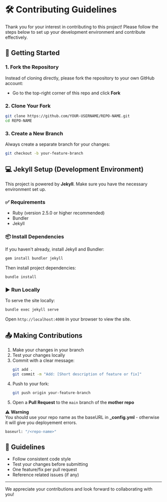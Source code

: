 # 🛠️ Contributing Guidelines

Thank you for your interest in contributing to this project! Please follow the steps below to set up your development environment and contribute effectively.

## 🚀 Getting Started

### 1. Fork the Repository
Instead of cloning directly, please fork the repository to your own GitHub account:
- Go to the top-right corner of this repo and click **Fork**

### 2. Clone Your Fork
```bash
git clone https://github.com/YOUR-USERNAME/REPO-NAME.git
cd REPO-NAME
```

### 3. Create a New Branch
Always create a separate branch for your changes:
```bash
git checkout -b your-feature-branch
```

## 💻 Jekyll Setup (Development Environment)

This project is powered by **Jekyll**. Make sure you have the necessary environment set up.

### ✅ Requirements
- Ruby (version 2.5.0 or higher recommended)
- Bundler
- Jekyll

### 📦 Install Dependencies
If you haven't already, install Jekyll and Bundler:
```bash
gem install bundler jekyll
```

Then install project dependencies:
```bash
bundle install
```

### ▶️ Run Locally
To serve the site locally:
```bash
bundle exec jekyll serve
```

Open `http://localhost:4000` in your browser to view the site.

## 📤 Making Contributions

1. Make your changes in your branch
2. Test your changes locally
3. Commit with a clear message:
   ```bash
   git add .
   git commit -m "Add: [Short description of feature or fix]"
   ```
4. Push to your fork:
   ```bash
   git push origin your-feature-branch
   ```
5. Open a **Pull Request** to the `main` branch of the **mother repo**


⚠️ **Warning**  
You should use your repo name as the baseURL in **_config.yml** - otherwise it will give you deployement errors.
```bash
baseurl: "/<repo-name>"
```


## 🙏 Guidelines

- Follow consistent code style
- Test your changes before submitting
- One feature/fix per pull request
- Reference related issues (if any)

---

We appreciate your contributions and look forward to collaborating with you!